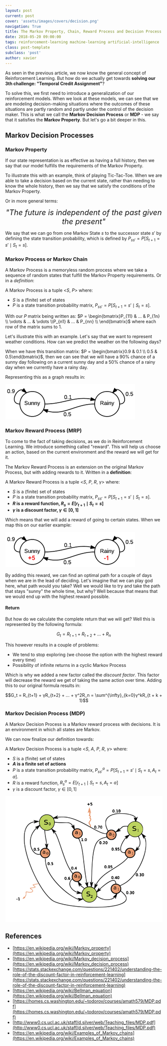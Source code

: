 ```yaml
---
layout: post
current: post
cover: 'assets/images/covers/decision.png'
navigation: True
title: The Markov Property, Chain, Reward Process and Decision Process
date: 2018-05-20 09:00:00
tags: reinforcement-learning machine-learning artificial-intelligence
class: post-template
subclass: 'post'
author: xavier
---
```


As seen in the previous article, we now know the general concept of Reinforcement Learning. But how do we actually get towards **solving our 3th challenge: "Temporal Credit Assignment"**?

To solve this, we first need to introduce a generalization of our reinforcement models. When we look at these models, we can see that we are modeling decision-making situations where the outcomes of these situations are partly random and partly under the control of the decision maker. This is what we call the **Markov Decision Process** or **MDP** - we say that it satisfies the **Markov Property**. But let's go a bit deeper in this.

## Markov Decision Processes

### Markov Property

If our state representation is as effective as having a full history, then we say that our model fulfills the requirements of the Markov Property.

To illustrate this with an example, think of playing Tic-Tac-Toe. When we are able to take a decision based on the current state, rather than needing to know the whole history, then we say that we satisfy the conditions of the Markov Property.

Or in more general terms:

*<center><span style="font-size: 24px;">"The future is independent of the past given the present"</span></center>*

We say that we can go from one Markov State $s$ to the successor state $s'$ by defining the state transition probability, which is defined by $P_{ss'} = P[S_{t+1} = s' \mid S_t = s]$.

### Markov Process or Markov Chain

A Markov Process is a memoryless random process where we take a sequence of random states that fulfill the Markov Property requirements. Or in a *definition*:

A Markov Process is a tuple <$S$, $P$> where:

* $S$ is a (finite) set of states
* $P$ is a state transition probability matrix, $P_{ss'} = P[S_{t+1} = s' \mid S_t = s]$.

With our $P$ matrix being written as: $P = \begin{bmatrix}P_{11} & ... & P_{1n} \\ \vdots & ... & \vdots \\P_{n1} & ... & P_{nn} \\ \end{bmatrix}$ where each row of the matrix sums to 1.

Let's illustrate this with an example. Let's say that we want to represent weather conditions. How can we predict the weather on the following days?

When we have this transition matrix: $P = \begin{bmatrix}0.9 & 0.1 \\ 0.5 & 0.5\end{bmatrix}$, then we can see that we will have a 90% chance of a sunny day following on a current sunny day and a 50% chance of a rainy day when we currently have a rainy day.

Representing this as a graph results in:

![assets/images/posts/markov-chain.png](assets/images/posts/markov-chain.png)

### Markov Reward Process (MRP)

To come to the fact of taking decisions, as we do in Reinforcement Learning. We introduce something called "reward". This will help us choose an action, based on the current environment and the reward we will get for it.

The Markov Reward Process is an extension on the original Markov Process, but with adding rewards to it. Written in a **definition**:

A Markov Reward Process is a tuple <$S$, $P$, $R$, $γ$> where:

* $S$ is a (finite) set of states
* $P$ is a state transition probability matrix, $P_{ss'} = P[S_{t+1} = s' \mid S_t = s]$.
* **$R$ is a reward function, $R_s = E[r_{t+1} \mid S_t = s]$**
* **$γ$ is a discount factor, $γ \in [0,1]$**

Which means that we will add a reward of going to certain states. When we map this on our earlier example:

![assets/images/posts/markov-reward-process.png](assets/images/posts/markov-reward-process.png)

By adding this reward, we can find an optimal path for a couple of days when we are in the lead of deciding. Let's imagine that we can play god here, what path would you take? Well we would like to try and take the path that stays "sunny" the whole time, but why? Well because that means that we would end up with the highest reward possible.

#### Return

But how do we calculate the complete return that we will get? Well this is represented by the following formula:

$$G_t = R_{t+1} + R_{t+2} + ... + R_n$$

This however results in a couple of problems:

* We tend to stop exploring (we choose the option with the highest reward every time)
* Possibility of infinite returns in a cyclic Markov Process

Which is why we added a new factor called the *discount factor*. This factor will decrease the reward we get of taking the same action over time. Adding this to our original formula results in: 

$$G_t = R_{t+1} + γR_{t+2} + ... + γ^2R_n = \sum^{\infty}_{k=0}γ^kR_{t + k + 1}$$

### Markov Decision Process (MDP)

A Markov Decision Process is a Markov reward process with decisions. It is an environment in which all states are Markov. 

We can now finalize our definition towards:

A Markov Decision Process is a tuple <$S$, $A$, $P$, $R$, $γ$> where:

* $S$ is a (finite) set of states
* **$A$ is a finite set of actions**
* $P$ is a state transition probability matrix, $P_{ss'}^a = P[S_{t+1} = s' \mid S_t = s, A_t = a]$.
* $R$ is a reward function, $R_s^a = E[r_{t+1} \mid S_t = s, A_t = a]$
* $γ$ is a discount factor, $γ \in [0,1]$

![assets/images/posts/markov-decision-process.png](assets/images/posts/markov-decision-process.png)

## References
* [https://en.wikipedia.org/wiki/Markov_property](https://en.wikipedia.org/wiki/Markov_property)
* [https://en.wikipedia.org/wiki/Markov_decision_process](https://en.wikipedia.org/wiki/Markov_decision_process)
* [https://stats.stackexchange.com/questions/221402/understanding-the-role-of-the-discount-factor-in-reinforcement-learning](https://stats.stackexchange.com/questions/221402/understanding-the-role-of-the-discount-factor-in-reinforcement-learning)
* [https://en.wikipedia.org/wiki/Bellman_equation](https://en.wikipedia.org/wiki/Bellman_equation)
* [https://homes.cs.washington.edu/~todorov/courses/amath579/MDP.pdf](https://homes.cs.washington.edu/~todorov/courses/amath579/MDP.pdf)
* [http://www0.cs.ucl.ac.uk/staff/d.silver/web/Teaching_files/MDP.pdf](http://www0.cs.ucl.ac.uk/staff/d.silver/web/Teaching_files/MDP.pdf)
* [https://en.wikipedia.org/wiki/Examples_of_Markov_chains](https://en.wikipedia.org/wiki/Examples_of_Markov_chains)